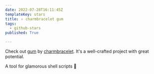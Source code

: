 ```yaml
---
date: 2022-07-28T16:11:45Z
templateKey: stars
title: ⭐ charmbracelet gum
tags:
  - github-stars
published: True

---
```


Check out [gum](https://github.com/charmbracelet/gum) by [charmbracelet](https://github.com/charmbracelet). It's a well-crafted project with great potential.

A tool for glamorous shell scripts 🎀
